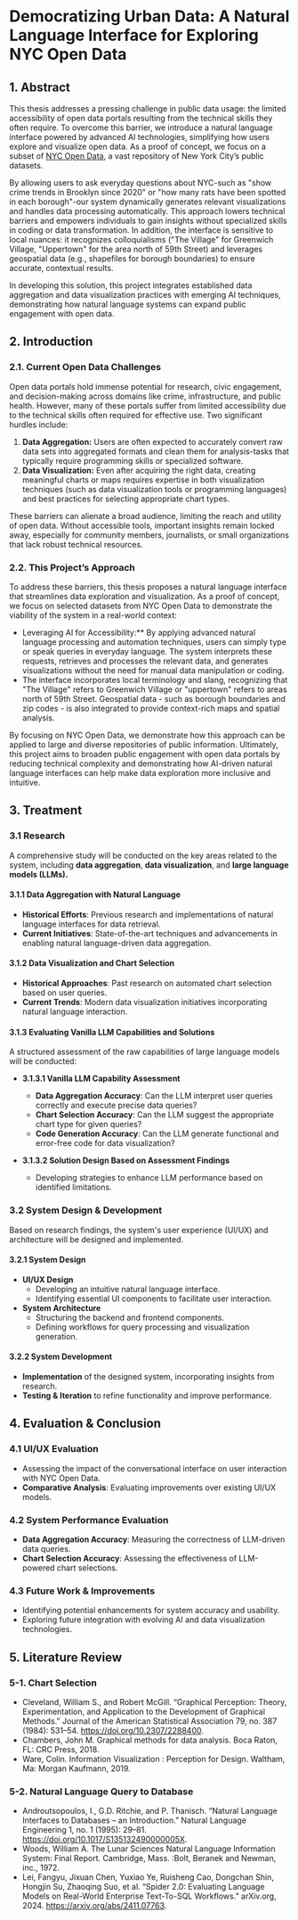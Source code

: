# Democratizing Urban Data: A Natural Language Interface for Exploring NYC Open Data

## 1. Abstract
This thesis addresses a pressing challenge in public data usage: the limited accessibility of open data portals resulting from the technical skills they often require. To overcome this barrier, we introduce a natural language interface powered by advanced AI technologies, simplifying how users explore and visualize open data. As a proof of concept, we focus on a subset of [NYC Open Data](https://opendata.cityofnewyork.us/), a vast repository of New York City’s public datasets.

By allowing users to ask everyday questions about NYC-such as "show crime trends in Brooklyn since 2020" or "how many rats have been spotted in each borough"-our system dynamically generates relevant visualizations and handles data processing automatically. This approach lowers technical barriers and empowers individuals to gain insights without specialized skills in coding or data transformation. In addition, the interface is sensitive to local nuances: it recognizes colloquialisms ("The Village" for Greenwich Village, "Uppertown" for the area north of 59th Street) and leverages geospatial data (e.g., shapefiles for borough boundaries) to ensure accurate, contextual results.

In developing this solution, this project integrates established data aggregation and data visualization practices with emerging AI techniques, demonstrating how natural language systems can expand public engagement with open data.

## 2. Introduction

### 2.1. Current Open Data Challenges
Open data portals hold immense potential for research, civic engagement, and decision-making across domains like crime, infrastructure, and public health. However, many of these portals suffer from limited accessibility due to the technical skills often required for effective use. Two significant hurdles include:

1. **Data Aggregation:** Users are often expected to accurately convert raw data sets into aggregated formats and clean them for analysis-tasks that typically require programming skills or specialized software.
2. **Data Visualization:** Even after acquiring the right data, creating meaningful charts or maps requires expertise in both visualization techniques (such as data visualization tools or programming languages) and best practices for selecting appropriate chart types.

These barriers can alienate a broad audience, limiting the reach and utility of open data. Without accessible tools, important insights remain locked away, especially for community members, journalists, or small organizations that lack robust technical resources.

### 2.2. This Project’s Approach
To address these barriers, this thesis proposes a natural language interface that streamlines data exploration and visualization. As a proof of concept, we focus on selected datasets from NYC Open Data to demonstrate the viability of the system in a real-world context:

- Leveraging AI for Accessibility:** By applying advanced natural language processing and automation techniques, users can simply type or speak queries in everyday language. The system interprets these requests, retrieves and processes the relevant data, and generates visualizations without the need for manual data manipulation or coding.
- The interface incorporates local terminology and slang, recognizing that "The Village" refers to Greenwich Village or "uppertown" refers to areas north of 59th Street. Geospatial data - such as borough boundaries and zip codes - is also integrated to provide context-rich maps and spatial analysis.

By focusing on NYC Open Data, we demonstrate how this approach can be applied to large and diverse repositories of public information. Ultimately, this project aims to broaden public engagement with open data portals by reducing technical complexity and demonstrating how AI-driven natural language interfaces can help make data exploration more inclusive and intuitive.

## 3. Treatment

### 3.1 Research
A comprehensive study will be conducted on the key areas related to the system, including **data aggregation**, **data visualization**, and **large language models (LLMs).**

#### 3.1.1 Data Aggregation with Natural Language
- **Historical Efforts**: Previous research and implementations of natural language interfaces for data retrieval.
- **Current Initiatives**: State-of-the-art techniques and advancements in enabling natural language-driven data aggregation.

#### 3.1.2 Data Visualization and Chart Selection
- **Historical Approaches**: Past research on automated chart selection based on user queries.
- **Current Trends**: Modern data visualization initiatives incorporating natural language interaction.

#### 3.1.3 Evaluating Vanilla LLM Capabilities and Solutions
A structured assessment of the raw capabilities of large language models will be conducted:

- **3.1.3.1 Vanilla LLM Capability Assessment**
    - **Data Aggregation Accuracy**: Can the LLM interpret user queries correctly and execute precise data queries?  
    - **Chart Selection Accuracy**: Can the LLM suggest the appropriate chart type for given queries?  
    - **Code Generation Accuracy**: Can the LLM generate functional and error-free code for data visualization?  

- **3.1.3.2 Solution Design Based on Assessment Findings**
    - Developing strategies to enhance LLM performance based on identified limitations.


### 3.2 System Design & Development
Based on research findings, the system's user experience (UI/UX) and architecture will be designed and implemented.

#### 3.2.1 System Design
- **UI/UX Design**
    - Developing an intuitive natural language interface.
    - Identifying essential UI components to facilitate user interaction.
- **System Architecture**
    - Structuring the backend and frontend components.
    - Defining workflows for query processing and visualization generation.

#### 3.2.2 System Development
- **Implementation** of the designed system, incorporating insights from research.
- **Testing & Iteration** to refine functionality and improve performance.


## 4. Evaluation & Conclusion

### 4.1 UI/UX Evaluation
- Assessing the impact of the conversational interface on user interaction with NYC Open Data.
- **Comparative Analysis**: Evaluating improvements over existing UI/UX models.

### 4.2 System Performance Evaluation
- **Data Aggregation Accuracy**: Measuring the correctness of LLM-driven data queries.
- **Chart Selection Accuracy**: Assessing the effectiveness of LLM-powered chart selections.

### 4.3 Future Work & Improvements
- Identifying potential enhancements for system accuracy and usability.
- Exploring future integration with evolving AI and data visualization technologies.


## 5. Literature Review
### 5-1. Chart Selection
- Cleveland, William S., and Robert McGill. “Graphical Perception: Theory, Experimentation, and Application to the Development of Graphical Methods.” Journal of the American Statistical Association 79, no. 387 (1984): 531–54. https://doi.org/10.2307/2288400.
- Chambers, John M. Graphical methods for data analysis. Boca Raton, FL: CRC Press, 2018. 
- Ware, Colin. Information Visualization : Perception for Design. Waltham, Ma: Morgan Kaufmann, 2019.

### 5-2. Natural Language Query to Database
- Androutsopoulos, I., G.D. Ritchie, and P. Thanisch. “Natural Language Interfaces to Databases – an Introduction.” Natural Language Engineering 1, no. 1 (1995): 29–81. https://doi.org/10.1017/S135132490000005X.
- Woods, William A. The Lunar Sciences Natural Language Information System: Final Report. Cambridge, Mass. :Bolt, Beranek and Newman, inc., 1972.
- Lei, Fangyu, Jixuan Chen, Yuxiao Ye, Ruisheng Cao, Dongchan Shin, Hongjin Su, Zhaoqing Suo, et al. “Spider 2.0: Evaluating Language Models on Real-World Enterprise Text-To-SQL Workflows.” arXiv.org, 2024. https://arxiv.org/abs/2411.07763.

